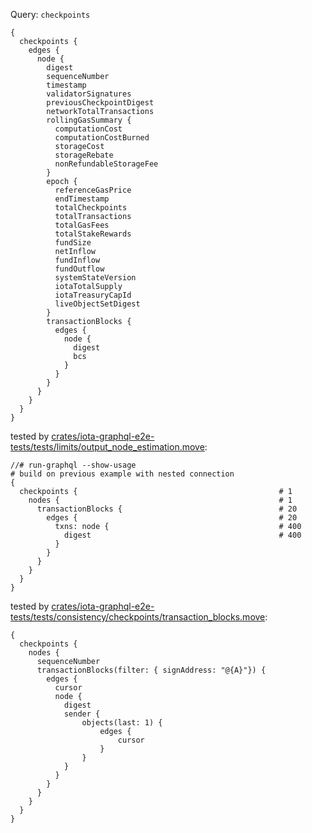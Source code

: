 Query: `checkpoints`

```
{
  checkpoints {
    edges {
      node {
        digest
        sequenceNumber
        timestamp
        validatorSignatures
        previousCheckpointDigest
        networkTotalTransactions
        rollingGasSummary {
          computationCost
          computationCostBurned
          storageCost
          storageRebate
          nonRefundableStorageFee
        }
        epoch {
          referenceGasPrice
          endTimestamp
          totalCheckpoints
          totalTransactions
          totalGasFees
          totalStakeRewards
          fundSize
          netInflow
          fundInflow
          fundOutflow
          systemStateVersion
          iotaTotalSupply
          iotaTreasuryCapId
          liveObjectSetDigest
        }
        transactionBlocks {
          edges {
            node {
              digest
              bcs
            }
          }
        }
      }
    }
  }
}
```

tested by [crates/iota-graphql-e2e-tests/tests/limits/output_node_estimation.move](crates/iota-graphql-e2e-tests/tests/limits/output_node_estimation.move):

```
//# run-graphql --show-usage
# build on previous example with nested connection
{
  checkpoints {                                             # 1
    nodes {                                                 # 1
      transactionBlocks {                                   # 20
        edges {                                             # 20
          txns: node {                                      # 400
            digest                                          # 400
          }
        }
      }
    }
  }
}
```

tested by [crates/iota-graphql-e2e-tests/tests/consistency/checkpoints/transaction_blocks.move](crates/iota-graphql-e2e-tests/tests/consistency/checkpoints/transaction_blocks.move):

```
{
  checkpoints {
    nodes {
      sequenceNumber
      transactionBlocks(filter: { signAddress: "@{A}"}) {
        edges {
          cursor
          node {
            digest
            sender {
                objects(last: 1) {
                    edges {
                        cursor
                    }
                }
            }
          }
        }
      }
    }
  }
}
```
